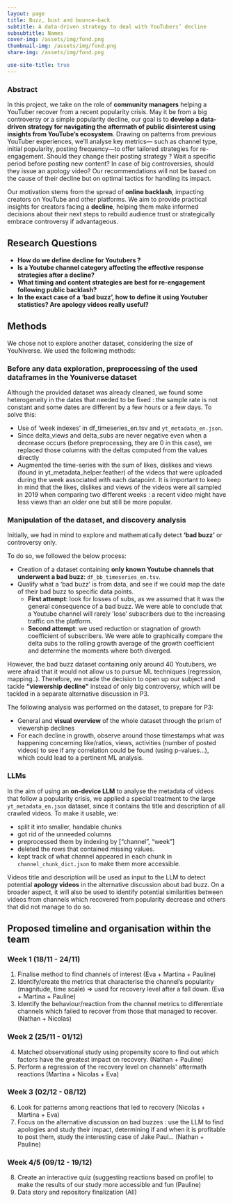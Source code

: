 ```yaml
---
layout: page
title: Buzz, bust and bounce-back
subtitle: A data-driven strategy to deal with YouTubers’ decline
subsubtitle: Names
cover-img: /assets/img/fond.png
thumbnail-img: /assets/img/fond.png
share-img: /assets/img/fond.png

use-site-title: true
---
```


### Abstract

In this project, we take on the role of **community managers** helping a YouTuber recover from a recent popularity crisis. May it be from a big controversy or a simple popularity decline, our goal is to **develop a data-driven strategy for navigating the aftermath of public disinterest using insights from YouTube’s ecosystem**. Drawing on patterns from previous YouTuber experiences, we’ll analyse key metrics— such as channel type, initial popularity, posting frequency—to offer tailored strategies for re-engagement. Should they change their posting strategy ? Wait a specific period before posting new content? In case of big controversies, should they issue an apology video? Our recommendations will not be based on the cause of their decline but on optimal tactics for handling its impact.

Our motivation stems from the spread of **online backlash**, impacting creators on YouTube and other platforms. We aim to provide practical insights for creators facing a **decline**, helping them make informed decisions about their next steps to rebuild audience trust or strategically embrace controversy if advantageous.

## Research Questions

- **How do we define decline for Youtubers ?**
- **Is a Youtube channel category affecting the effective response strategies after a decline?**
- **What timing and content strategies are best for re-engagement following public backlash?**
- **In the exact case of a ‘bad buzz’, how to define it using Youtuber statistics? Are apology videos really useful?**

## Methods

We chose not to explore another dataset, considering the size of YouNiverse.
We used the following methods:

### Before any data exploration, preprocessing of the used dataframes in the Youniverse dataset

Although the provided dataset was already cleaned, we found some heterogeneity in the dates that needed to be fixed : the sample rate is not constant and some dates are different by a few hours or a few days. To solve this:

- Use of ‘week indexes’ in df_timeseries_en.tsv and `yt_metadata_en.json`.
- Since delta_views and delta_subs are never negative even when a decrease occurs (before preprocessing, they are 0 in this case), we replaced those columns with the deltas computed from the values directly
- Augmented the time-series with the sum of likes, dislikes and views (found in yt_metadata_helper.feather) of the videos that were uploaded during the week associated with each datapoint. It is important to keep in mind that the likes, dislikes and views of the videos were all sampled in 2019 when comparing two different weeks : a recent video might have less views than an older one but still be more popular.

### Manipulation of the dataset, and discovery analysis

Initially, we had in mind to explore and mathematically detect **‘bad buzz’** or controversy only.

To do so, we followed the below process:

- Creation of a dataset containing **only known Youtube channels that underwent a bad buzz**: `df_bb_timeseries_en.tsv`.
- Qualify what a ‘bad buzz’ is from data, and see if we could map the date of their bad buzz to specific data points.
  - **First attempt**: look for losses of subs, as we assumed that it was the general consequence of a bad buzz. We were able to conclude that a Youtube channel will rarely ‘lose’ subscribers due to the increasing traffic on the platform.
  - **Second attempt**: we used reduction or stagnation of growth coefficient of subscribers. We were able to graphically compare the delta subs to the rolling growth average of the growth coefficient and determine the moments where both diverged.

However, the bad buzz dataset containing only around 40 Youtubers, we were afraid that it would not allow us to pursue ML techniques (regression, mapping..). Therefore, we made the decision to open up our subject and tackle **“viewership decline"** instead of only big controversy, which will be tackled in a separate alternative discussion in P3.

The following analysis was performed on the dataset, to prepare for P3:

- General and **visual overview** of the whole dataset through the prism of viewership declines
- For each decline in growth, observe around those timestamps what was happening concerning like/ratios, views, activities (number of posted videos) to see if any correlation could be found (using p-values...), which could lead to a pertinent ML analysis.

### LLMs

In the aim of using an **on-device LLM** to analyse the metadata of videos that follow a popularity crisis, we applied a special treatment to the large `yt_metadata_en.json` dataset, since it contains the title and description of all crawled videos. To make it usable, we:

- split it into smaller, handable chunks
- got rid of the unneeded columns
- preprocessed them by indexing by [“channel”, “week”]
- deleted the rows that contained missing values.
- kept track of what channel appeared in each chunk in `channel_chunk_dict.json` to make them more accessible.

Videos title and description will be used as input to the LLM to detect potential **apology videos** in the alternative discussion about bad buzz. On a broader aspect, it will also be used to identify potential similarities between videos from channels which recovered from popularity decrease and others that did not manage to do so.

## Proposed timeline and organisation within the team

### Week 1 (18/11 - 24/11)

1. Finalise method to find channels of interest (Eva + Martina + Pauline)
2. Identify/create the metrics that characterise the channel’s popularity (magnitude, time scale) => used for recovery level after a fall down. (Eva + Martina + Pauline)
3. Identify the behaviour/reaction from the channel metrics to differentiate channels which failed to recover from those that managed to recover. (Nathan + Nicolas)

### Week 2 (25/11 - 01/12)

4. Matched observational study using propensity score to find out which factors have the greatest impact on recovery. (Nathan + Pauline)
5. Perform a regression of the recovery level on channels' aftermath reactions (Martina + Nicolas + Eva)

### Week 3 (02/12 - 08/12)

6. Look for patterns among reactions that led to recovery (Nicolas + Martina + Eva)
7. Focus on the alternative discussion on bad buzzes : use the LLM to find apologies and study their impact, determining if and when it is profitable to post them, study the interesting case of Jake Paul... (Nathan + Pauline)

### Week 4/5 (09/12 - 19/12)

8. Create an interactive quiz (suggesting reactions based on profile) to make the results of our study more accessible and fun (Pauline)
9. Data story and repository finalization (All)
